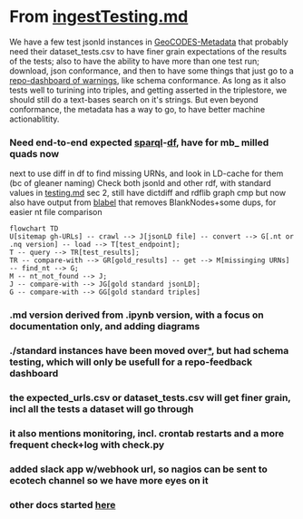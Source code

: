 # From [ingestTesting.md](https://github.com/MBcode/ec/blob/master/test/ingestTesting.md) 

We have a few test jsonld instances in 
[GeoCODES-Metadata](https://github.com/earthcube/GeoCODES-Metadatatree/main/metadata) that probably need their dataset_tests.csv to have finer grain expectations of the results of the tests; also to have the ability to have more than one test run; download, json conformance, and then to have some things that just go to a [repo-dashboard of warnings](repo-dashboard.md), like schema conformance.
 As long as it also tests well to turining into triples, and getting asserted in the triplestore, we should still do a text-bases search on it's strings.
 But even beyond conformance, the metadata has a way to go, to have better machine actionablitity.
 
### Need end-to-end expected [sparql](standard/qry1.txt)-[df](standard/queryResults1.csv), have for mb_ milled quads now
next to use diff in df to find missing URNs, and look in LD-cache for them (bc of gleaner naming)
Check both jsonld and other rdf, with standard values
in [testing.md](https://github.com/MBcode/ec/blob/master/test/ingestTesting.md) sec 2, still have dictdiff and rdflib graph cmp
but now also have output from [blabel](https://github.com/aidhog/blabel/) that removes BlankNodes+some dups, for easier nt file comparison
```mermaid
flowchart TD
U[sitemap gh-URLs] -- crawl --> J[jsonLD file] -- convert --> G[.nt or .nq version] -- load --> T[test_endpoint];
T -- query --> TR[test_results];
TR -- compare-with --> GR[gold_results] -- get --> M[missinging URNs] -- find_nt --> G;
M -- nt_not_found --> J;
J -- compare-with --> JG[gold standard jsonLD];
G -- compare-with --> GG[gold standard triples]
```

### .md version derived from .ipynb version, with a focus on documentation only, and adding diagrams
### ./standard instances have been moved over[*](https://github.com/earthcube/GeoCODES-Metadata/tree/main/metadata/Dataset/json), but had schema testing, which will only be usefull for a repo-feedback dashboard
### the expected_urls.csv or dataset_tests.csv will get finer grain, incl all the tests a dataset will go through
### it also mentions monitoring, incl. crontab restarts and a more frequent check+log with check.py
### added slack app w/webhook url, so nagios can be sent to ecotech channel so we have more eyes on it


### other docs started [here](https://github.com/MBcode/ec/tree/master/doc)
